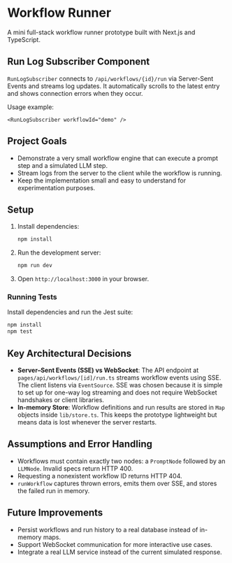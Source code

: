 # Workflow Runner

A mini full-stack workflow runner prototype built with Next.js and TypeScript.

## Run Log Subscriber Component

`RunLogSubscriber` connects to `/api/workflows/{id}/run` via Server-Sent Events and streams log updates. It automatically scrolls to the latest entry and shows connection errors when they occur.

Usage example:

```tsx
<RunLogSubscriber workflowId="demo" />
```

## Project Goals

- Demonstrate a very small workflow engine that can execute a prompt step and a simulated LLM step.
- Stream logs from the server to the client while the workflow is running.
- Keep the implementation small and easy to understand for experimentation purposes.

## Setup

1. Install dependencies:

   ```bash
   npm install
   ```

2. Run the development server:

   ```bash
   npm run dev
   ```

3. Open `http://localhost:3000` in your browser.

### Running Tests

Install dependencies and run the Jest suite:

```bash
npm install
npm test
```

## Key Architectural Decisions

- **Server–Sent Events (SSE) vs WebSocket**: The API endpoint at `pages/api/workflows/[id]/run.ts` streams workflow events using SSE. The client listens via `EventSource`. SSE was chosen because it is simple to set up for one-way log streaming and does not require WebSocket handshakes or client libraries.
- **In-memory Store**: Workflow definitions and run results are stored in `Map` objects inside `lib/store.ts`. This keeps the prototype lightweight but means data is lost whenever the server restarts.

## Assumptions and Error Handling

- Workflows must contain exactly two nodes: a `PromptNode` followed by an `LLMNode`. Invalid specs return HTTP 400.
- Requesting a nonexistent workflow ID returns HTTP 404.
- `runWorkflow` captures thrown errors, emits them over SSE, and stores the failed run in memory.

## Future Improvements

- Persist workflows and run history to a real database instead of in-memory maps.
- Support WebSocket communication for more interactive use cases.
- Integrate a real LLM service instead of the current simulated response.

